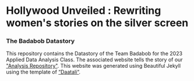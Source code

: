 # Hollywood Unveiled : Rewriting women's stories on the silver screen
### The Badabob Datastory

This repository contains the Datastory of the Team Badabob for the 2023 Applied Data Analysis Class. The associated website tells the story of our ["Analysis Repository"](https://github.com/epfl-ada/ada-2023-project-badabob). This website was generated using Beautiful Jekyll using the template of [“Daatali“](https://github.com/daattali/beautiful-jekyll).


